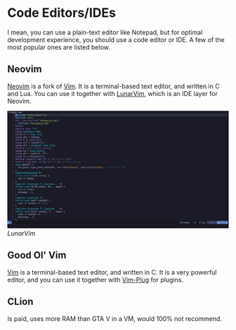 # Code Editors/IDEs
I mean, you can use a plain-text editor like Notepad, but for optimal development experience, you should use a code editor or IDE. A few of the most popular ones are listed below.

## Neovim
[Neovim](https://neovim.io) is a fork of [Vim](https://www.vim.org). It is a terminal-based text editor, and written in C and Lua. You can use it together with [LunarVim](https://www.lunarvim.org/), which is an IDE layer for Neovim.

![LunarVim](/lunarvim.png)
_LunarVim_

## Good Ol' Vim
[Vim](https://www.vim.org) is a terminal-based text editor, and written in C. It is a very powerful editor, and you can use it together with [Vim-Plug](https://github.com/junegunn/vim-plug) for plugins.

## CLion
Is paid, uses more RAM than GTA V in a VM, would 100% not recommend.